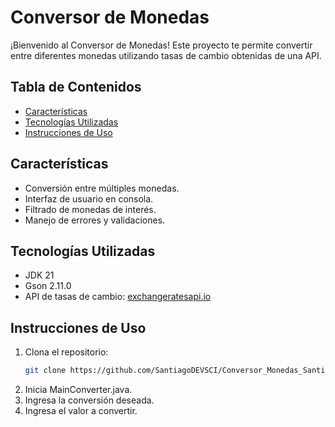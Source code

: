 # Conversor de Monedas  

¡Bienvenido al Conversor de Monedas! Este proyecto te permite convertir entre diferentes monedas utilizando tasas de cambio obtenidas de una API.
## Tabla de Contenidos  
- [Características](#características)  
- [Tecnologías Utilizadas](#tecnologías-utilizadas)  
- [Instrucciones de Uso](#instrucciones-de-uso)  

## Características  
- Conversión entre múltiples monedas.  
- Interfaz de usuario en consola.  
- Filtrado de monedas de interés.  
- Manejo de errores y validaciones.  

## Tecnologías Utilizadas  
- JDK 21  
- Gson 2.11.0  
- API de tasas de cambio: [exchangeratesapi.io](https://exchangeratesapi.io/)

## Instrucciones de Uso  
1. Clona el repositorio:  
   ```bash  
   git clone https://github.com/SantiagoDEVSCI/Conversor_Monedas_Santiago_Fin.git
2. Inicia MainConverter.java.
3. Ingresa la conversión deseada.
4. Ingresa el valor a convertir.
